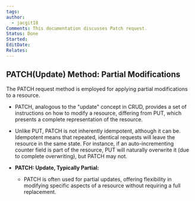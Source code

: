 ```yaml
---
tags: 
author:
  - jacgit18
Comments: This documentation discusses Patch request.
Status: Done
Started: 
EditDate: 
Relates:
---
```

## **PATCH(Update) Method: Partial Modifications**

The PATCH request method is employed for applying partial modifications to a resource.

- PATCH, analogous to the "update" concept in CRUD, provides a set of instructions on how to modify a resource, differing from PUT, which presents a complete representation of the resource.

- Unlike PUT, PATCH is not inherently idempotent, although it can be. Idempotent means that repeated, identical requests will leave the resource in the same state. For instance, if an auto-incrementing counter field is part of the resource, PUT will naturally overwrite it (due to complete overwriting), but PATCH may not.

- **PATCH: Update, Typically Partial:**
  - PATCH is often used for partial updates, offering flexibility in modifying specific aspects of a resource without requiring a full replacement.

